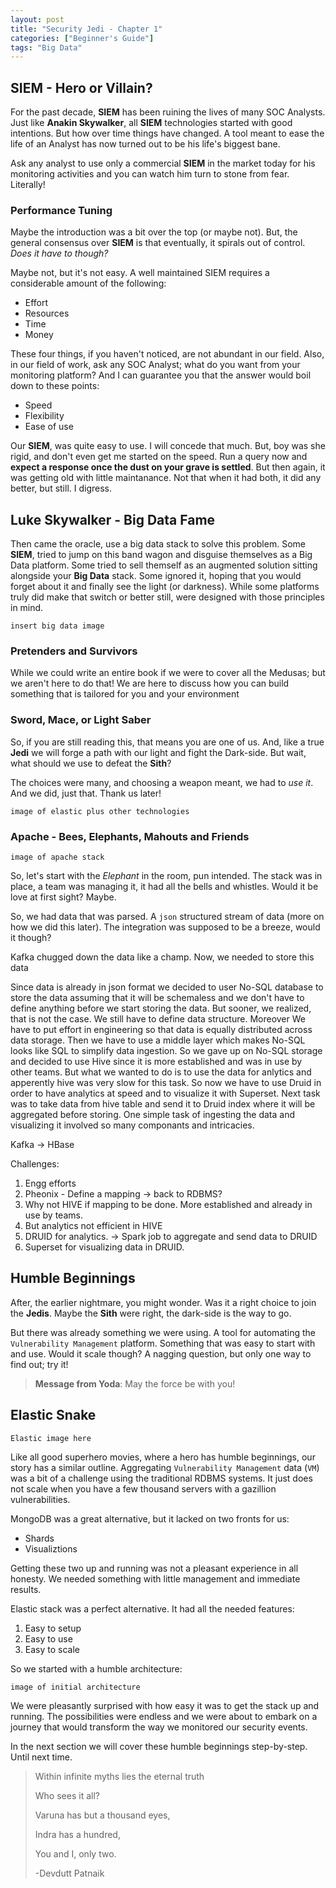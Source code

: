 ```yaml
---
layout: post
title: "Security Jedi - Chapter 1"
categories: ["Beginner's Guide"]
tags: "Big Data"
---
```


## SIEM - Hero or Villain?

For the past decade, **SIEM** has been ruining the lives of many SOC Analysts. Just like **Anakin Skywalker**, all **SIEM** technologies started with good intentions. But how over time things have changed. A tool meant to ease the life of an Analyst has now turned out to be his life's biggest bane.

Ask any analyst to use only a commercial **SIEM** in the market today for his monitoring activities and you can watch him turn to stone from fear. Literally!

### Performance Tuning

Maybe the introduction was a bit over the top (or maybe not). But, the general consensus over **SIEM** is that eventually, it spirals out of control. _Does it have to though?_

Maybe not, but it's not easy. A well maintained SIEM requires a considerable amount of the following:

* Effort
* Resources
* Time
* Money

These four things, if you haven't noticed, are not abundant in our field. Also, in our field of work, ask any SOC Analyst; what do you want from your monitoring platform? And I can guarantee you that the answer would boil down to these points:

* Speed
* Flexibility
* Ease of use

Our **SIEM**, was quite easy to use. I will concede that much. But, boy was she rigid, and don't even get me started on the speed. Run a query now and **expect a response once the dust on your grave is settled**. But then again, it was getting old with little maintanance. Not that when it had both, it did any better, but still. I digress.

## Luke Skywalker - Big Data Fame

Then came the oracle, use a big data stack to solve this problem. Some **SIEM**, tried to jump on this band wagon and disguise themselves as a Big Data platform. Some tried to sell themself as an augmented solution sitting alongside your **Big Data** stack. Some ignored it, hoping that you would forget about it and finally see the light (or darkness). While some platforms truly did make that switch or better still, were designed with those principles in mind.

    insert big data image

### Pretenders and Survivors

While we could write an entire book if we were to cover all the Medusas; but we aren't here to do that! We are here to discuss how you can build something that is tailored for you and your environment

### Sword, Mace, or Light Saber

So, if you are still reading this, that means you are one of us. And, like a true **Jedi** we will forge a path with our light and fight the Dark-side. But wait, what should we use to defeat the **Sith**?

The choices were many, and choosing a weapon meant, we had to _use it_. And we did, just that. Thank us later!

    image of elastic plus other technologies

### Apache - Bees, Elephants, Mahouts and Friends

    image of apache stack

So, let's start with the _Elephant_ in the room, pun intended. The stack was in place, a team was managing it, it had all the bells and whistles. Would it be love at first sight? Maybe.

So, we had data that was parsed. A `json` structured stream of data (more on how we did this later). The integration was supposed to be a breeze, would it though?

Kafka chugged down the data like a champ. Now, we needed to store this data

Since data is already in json format we decided to user No-SQL database to store the data assuming that it will be schemaless and we don't have to define anything before we start storing the data. But sooner, we realized, that is not the case. We still have to define data structure. Moreover We have to put effort in engineering so that data is equally distributed across data storage. Then we have to use a middle layer which makes No-SQL looks like SQL to simplify data ingestion. So we gave up on No-SQL storage and decided to use Hive since it is more established and was in use by other teams. But what we wanted to do is to use the data for anlytics and apperently hive was very slow for this task. So now we have to use Druid in order to 
have analytics at speed and to visualize it with Superset. Next task was to take data from hive table and send it to Druid index where it will be aggregated before storing. One simple task of ingesting the data and visualizing it involved so many componants and intricacies.

Kafka -> HBase

Challenges:

1. Engg efforts
2. Pheonix - Define a mapping -> back to RDBMS?
3. Why not HIVE if mapping to be done. More established and already in use by teams.
4. But analytics not efficient in HIVE
5. DRUID for analytics. -> Spark job to aggregate and send data to DRUID
6. Superset for visualizing data in DRUID.

## Humble Beginnings

After, the earlier nightmare, you might wonder. Was it a right choice to join the **Jedis**. Maybe the **Sith** were right, the dark-side is the way to go.

But there was already something we were using. A tool for automating the `Vulnerability Management` platform. Something that was easy to start with and use. Would it scale though? A nagging question, but only one way to find out; try it!

> **Message from Yoda**: May the force be with you!

## Elastic Snake

    Elastic image here

Like all good superhero movies, where a hero has humble beginnings, our story has a similar outline. Aggregating `Vulnerability Management` data (`VM`) was a bit of a challenge using the traditional RDBMS systems. It just does not scale when you have a few thousand servers with a gazillion vulnerabilities.

MongoDB was a great alternative, but it lacked on two fronts for us:

* Shards
* Visualiztions

Getting these two up and running was not a pleasant experience in all honesty. We needed something with little management and immediate results.

Elastic stack was a perfect alternative. It had all the needed features:

1. Easy to setup
2. Easy to use
3. Easy to scale

So we started with a humble architecture:

    image of initial architecture

We were pleasantly surprised with how easy it was to get the stack up and running. The possibilities were endless and we were about to embark on a journey that would transform the way we monitored our security events.

In the next section we will cover these humble beginnings step-by-step. Until next time.

> Within infinite myths lies the eternal truth
>
> Who sees it all?
>
> Varuna has but a thousand eyes,
>
> Indra has a hundred,
>
> You and I, only two.
>
> -Devdutt Patnaik
